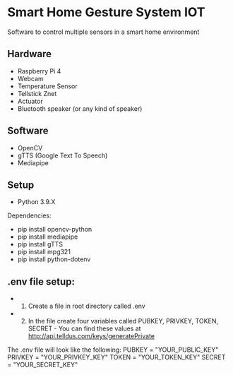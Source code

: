 # Smart Home Gesture System IOT

Software to control multiple sensors in a smart home environment

## Hardware

- Raspberry Pi 4
- Webcam 
- Temperature Sensor
- Tellstick Znet
- Actuator
- Bluetooth speaker (or any kind of speaker)

## Software

- OpenCV
- gTTS (Google Text To Speech)
- Mediapipe 

## Setup

- Python 3.9.X

Dependencies:
- pip install opencv-python
- pip install mediapipe
- pip install gTTS
- pip install mpg321
- pip install python-dotenv

## .env file setup:

- 1. Create a file in root directory called .env
- 2. In the file create four variables called PUBKEY, PRIVKEY, TOKEN, SECRET - You can find these values at http://api.telldus.com/keys/generatePrivate

The .env file will look like the following:
PUBKEY =  "YOUR_PUBLIC_KEY"
PRIVKEY = "YOUR_PRIVKEY_KEY"
TOKEN =   "YOUR_TOKEN_KEY"
SECRET =  "YOUR_SECRET_KEY"
